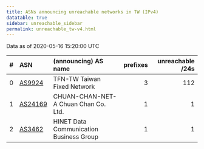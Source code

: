```yaml
---
title: ASNs announcing unreachable networks in TW (IPv4)
datatable: true
sidebar: unreachable_sidebar
permalink: unreachable_tw-v4.html
---
```


Data as of 2020-05-16 15:20:00 UTC


<div class="datatable-begin"></div>

|   # | ASN                                    | (announcing) AS name                    |   prefixes |   unreachable /24s |
|----:|:---------------------------------------|:----------------------------------------|-----------:|-------------------:|
|   0 | [AS9924](unreachable_AS9924-v4.html)   | TFN-TW Taiwan Fixed Network             |          3 |                112 |
|   1 | [AS24169](unreachable_AS24169-v4.html) | CHUAN-CHAN-NET-A Chuan Chan Co. Ltd.    |          1 |                  1 |
|   2 | [AS3462](unreachable_AS3462-v4.html)   | HINET Data Communication Business Group |          1 |                  1 |

<div class="datatable-end"></div>